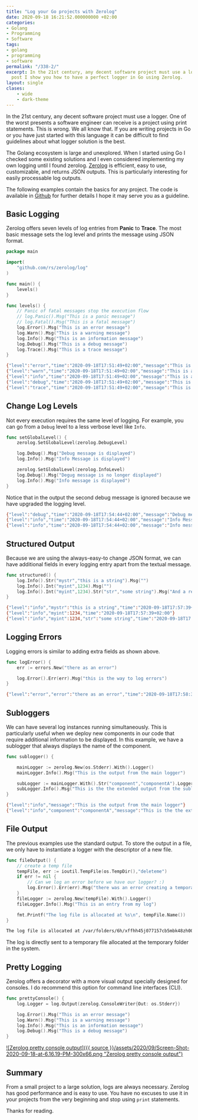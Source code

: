 ```yaml
---
title: "Log your Go projects with Zerolog"
date: 2020-09-18 16:21:52.000000000 +02:00
categories:
- Golang
- Programming
- Software
tags:
- golang
- programming
- software
permalink: "/338-2/"
excerpt: In the 21st century, any decent software project must use a logger. In this
  post I show you how to have a perfect logger in Go using Zerolog.
layout: single
clases:
    - wide
    - dark-theme
---
```

In the 21st century, any decent software project must use a logger. One of the worst presents a software engineer can receive is a project using print statements. This is wrong. We all know that. If you are writing projects in Go or you have just started with this language it can be difficult to find guidelines about what logger solution is the best. 

The Golang ecosystem is large and unexplored. When I started using Go I checked some existing solutions and I even considered implementing my own logging until I found zerolog. [Zerolog](http://www.github.com/rs/zerolog) is efficient, easy to use, customizable, and returns JSON outputs. This is particularly interesting for easily processable log outputs.

The following examples contain the basics for any project. The code is available in [Github](http://github.com/juanmanuel-tirado/golang-examples) for further details I hope it may serve you as a guideline.

## Basic Logging
Zerolog offers seven levels of log entries from **Panic** to **Trace**. The most basic message sets the log level and prints the message using JSON format.

```go
package main

import(
	"github.com/rs/zerolog/log"
)

func main() {
	levels()
}

func levels() {
    // Panic of fatal messages stop the execution flow
    // log.Panic().Msg("This is a panic message")
    // log.Fatal().Msg("This is a fatal message")
    log.Error().Msg("This is an error message")
    log.Warn().Msg("This is a warning message")
    log.Info().Msg("This is an information message")
    log.Debug().Msg("This is a debug message")
    log.Trace().Msg("This is a trace message")
}
```

```bash
{"level":"error","time":"2020-09-18T17:51:49+02:00","message":"This is an error message"}
{"level":"warn","time":"2020-09-18T17:51:49+02:00","message":"This is a warning message"}
{"level":"info","time":"2020-09-18T17:51:49+02:00","message":"This is an information message"}
{"level":"debug","time":"2020-09-18T17:51:49+02:00","message":"This is a debug message"}
{"level":"trace","time":"2020-09-18T17:51:49+02:00","message":"This is a trace message"}
```

## Change Log Levels
Not every execution requires the same level of logging. For example, you can go from a `Debug` level to a less verbose level like `Info`.

```go
func setGlobalLevel() {
    zerolog.SetGlobalLevel(zerolog.DebugLevel)

    log.Debug().Msg("Debug message is displayed")
    log.Info().Msg("Info Message is displayed")

    zerolog.SetGlobalLevel(zerolog.InfoLevel)
    log.Debug().Msg("Degug message is no longer displayed")
    log.Info().Msg("Info message is displayed")
}
```

Notice that in the output the second debug message is ignored because we have upgraded the logging level.
```bash
{"level":"debug","time":"2020-09-18T17:54:44+02:00","message":"Debug message is displayed"}
{"level":"info","time":"2020-09-18T17:54:44+02:00","message":"Info Message is displayed"}
{"level":"info","time":"2020-09-18T17:54:44+02:00","message":"Info message is displayed"}
```

## Structured Output
Because we are using the always-easy-to change JSON format, we can have additional fields in every logging entry apart from the textual message.
```go
func structured() {
    log.Info().Str("mystr","this is a string").Msg("")
    log.Info().Int("myint",1234).Msg("")
    log.Info().Int("myint",1234).Str("str","some string").Msg("And a regular message")
}
```
```bash
{"level":"info","mystr":"this is a string","time":"2020-09-18T17:57:39+02:00"}
{"level":"info","myint":1234,"time":"2020-09-18T17:57:39+02:00"}
{"level":"info","myint":1234,"str":"some string","time":"2020-09-18T17:57:39+02:00","message":"And a regular message"}
```

## Logging Errors
Logging errors is similar to adding extra fields as shown above.
```go
func logError() {
    err := errors.New("there as an error")

    log.Error().Err(err).Msg("this is the way to log errors")
}
```
```bash
{"level":"error","error":"there as an error","time":"2020-09-18T17:58:35+02:00","message":"this is the way to log errors"}
```

## Subloggers
We can have several log instances running simultaneously. This is particularly useful when we deploy new components in our code that require additional information to be displayed. In this example, we have a sublogger that always displays the name of the component.
```go
func sublogger() {

    mainLogger := zerolog.New(os.Stderr).With().Logger()
    mainLogger.Info().Msg("This is the output from the main logger")

    subLogger := mainLogger.With().Str("component","componentA").Logger()
    subLogger.Info().Msg("This is the the extended output from the sublogger")
}
```

```bash
{"level":"info","message":"This is the output from the main logger"}
{"level":"info","component":"componentA","message":"This is the the extended output from the sublogger"}
```

## File Output
The previous examples use the standard output. To store the output in a file, we only have to instantiate a logger with the descriptor of a new file.
```go
func fileOutput() {
    // create a temp file
    tempFile, err := ioutil.TempFile(os.TempDir(),"deleteme")
    if err != nil {
        // Can we log an error before we have our logger? :)
        log.Error().Err(err).Msg("there was an error creating a temporary file four our log")
    }
    fileLogger := zerolog.New(tempFile).With().Logger()
    fileLogger.Info().Msg("This is an entry from my log")

    fmt.Printf("The log file is allocated at %s\n", tempFile.Name())
}
```
```bash
The log file is allocated at /var/folders/6h/xffhh45j077157cb5mbk48zh0000gp/T/deleteme981120707
```

The log is directly sent to a temporary file allocated at the temporary folder in the system. 

## Pretty Logging
Zerolog offers a decorator with a more visual output specially designed for consoles. I do recommend this option for command line interfaces (CLI).
```go
func prettyConsole() {
    log.Logger = log.Output(zerolog.ConsoleWriter{Out: os.Stderr})

    log.Error().Msg("This is an error message")
    log.Warn().Msg("This is a warning message")
    log.Info().Msg("This is an information message")
    log.Debug().Msg("This is a debug message")
}
```
[![Zerolog pretty console output]({{ source }}/assets/2020/09/Screen-Shot-2020-09-18-at-6.16.19-PM-300x66.png "Zerolog pretty console output")](https://jmtirado.net/wp-content/uploads/2020/09/Screen-Shot-2020-09-18-at-6.16.19-PM-300x66.png "Zerolog pretty console output")

## Summary

From a small project to a large solution, logs are always necessary. Zerolog has good performance and is easy to use. You have no excuses to use it in your projects from the very beginning and stop using `print` statements.

Thanks for reading.